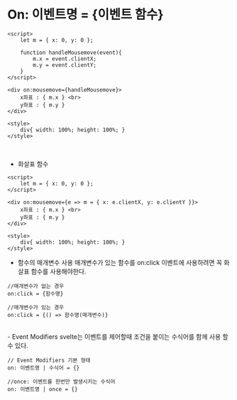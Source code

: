 # On: 이벤트명 = {이벤트 함수}

```
<script>
	let m = { x: 0, y: 0 };

	function handleMousemove(event){
		m.x = event.clientX;
		m.y = event.clientY;
	}
</script>

<div on:mousemove={handleMousemove}>
	x좌표 : { m.x } <br>
	y좌표 : { m.y }
</div>

<style>
	div{ width: 100%; height: 100%; }
</style>
```

<br/>

- 화살표 함수

```
<script>
	let m = { x: 0, y: 0 };
</script>

<div on:mousemove={e => m = { x: e.clientX, y: e.clientY }}>
	x좌표 : { m.x } <br>
	y좌표 : { m.y }
</div>

<style>
	div{ width: 100%; height: 100%; }
</style>
```

- 함수의 매개변수 사용
  매개변수가 있는 함수를 on:click 이벤트에 사용하려면 꼭 화살표 함수를 사용해야한다.

```
//매개변수가 없는 경우
on:click = {함수명}

//매개변수가 있는 경우
on:click = {() => 함수명(매개변수)}
```

<br />
- Event Modifiers
  svelte는 이벤트를 제어할때 조건을 붙이는 수식어를 함께 사용 할 수 있다.

```
// Event Modifiers 기본 형태
on: 이벤트명 | 수식어 = {}

//once: 이벤트를 한번만 발생시키는 수식어
on: 이벤트명 | once = {}
```
